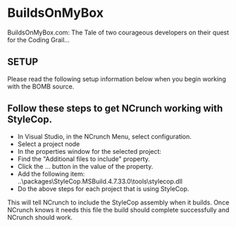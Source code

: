 BuildsOnMyBox
=============

BuildsOnMyBox.com: The Tale of two courageous developers on their quest for the Coding Grail...

SETUP
------
Please read the following setup information below when you begin working with the BOMB source.

Follow these steps to get NCrunch working with StyleCop.
--------------------------------------------------------

* In Visual Studio, in the NCrunch Menu, select configuration.
* Select a project node
* In the properties window for the selected project:
* Find the "Additional files to include" property.
* Click the ... button in the value of the property.
* Add the following item: ..\packages\StyleCop.MSBuild.4.7.33.0\tools\stylecop.dll
* Do the above steps for each project that is using StyleCop.

This will tell NCrunch to include the StyleCop assembly when it builds. Once NCrunch knows it needs this file the build should complete successfully and NCrunch should work.